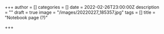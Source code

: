 +++
author = []
categories = []
date = 2022-02-26T23:00:00Z
description = ""
draft = true
image = "/images/20220227_185357.jpg"
tags = []
title = "Notebook page (?)"

+++
